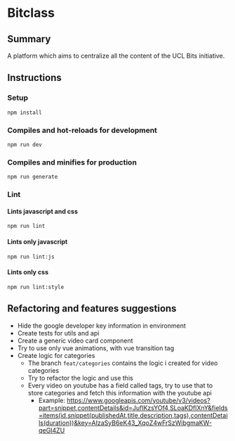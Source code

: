 # Bitclass
## Summary
A platform which aims to centralize all the content of the UCL Bits initiative.

## Instructions

### Setup

```
npm install
```

### Compiles and hot-reloads for development

```
npm run dev
```

### Compiles and minifies for production

```
npm run generate
```

### Lint

#### Lints javascript and css

```
npm run lint
```

#### Lints only javascript

```
npm run lint:js
```

#### Lints only css

```
npm run lint:style
```

## Refactoring and features suggestions

- Hide the google developer key information in environment
- Create tests for utils and api
- Create a generic video card component
- Try to use only vue animations, with vue transition tag
- Create logic for categories
  - The branch `feat/categories` contains the logic i created for video categories
  - Try to refactor the logic and use this
  - Every video on youtube has a field called tags, try to use that to store categories and fetch this information with the youtube api
    - Example: https://www.googleapis.com/youtube/v3/videos?part=snippet,contentDetails&id=JuflKzsYOf4,SLoaKDflXnY&fields=items(id,snippet(publishedAt,title,description,tags),contentDetails(duration))&key=AIzaSyB6eK43_XqoZ4wFrSzWibgmaKW-qeGI4ZU
